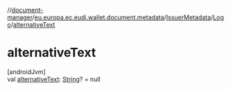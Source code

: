 //[document-manager](../../../../index.md)/[eu.europa.ec.eudi.wallet.document.metadata](../../index.md)/[IssuerMetadata](../index.md)/[Logo](index.md)/[alternativeText](alternative-text.md)

# alternativeText

[androidJvm]\
val [alternativeText](alternative-text.md): [String](https://kotlinlang.org/api/latest/jvm/stdlib/kotlin-stdlib/kotlin/-string/index.html)? =
null
